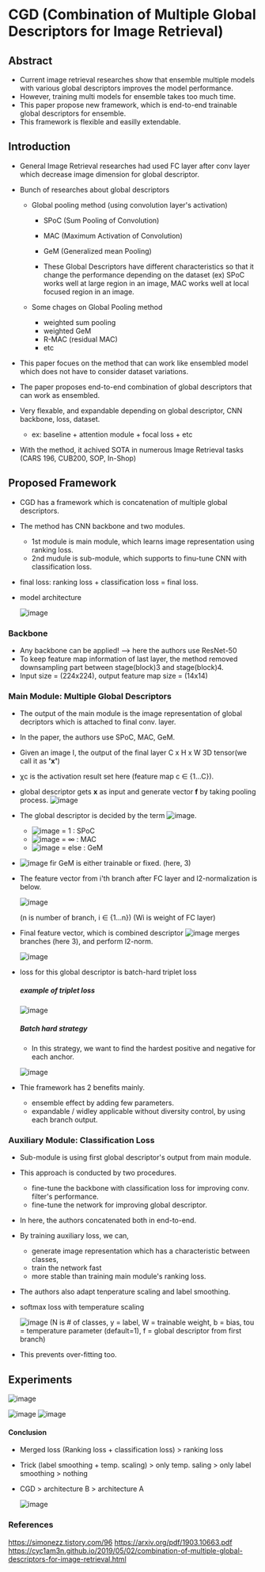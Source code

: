 # CGD (Combination of Multiple Global Descriptors for Image Retrieval)


## Abstract
- Current image retrieval researches show that ensemble multiple models with various global descriptors improves the model performance.
- However, training multi models for ensemble takes too much time.
- This paper propose new framework, which is end-to-end trainable global descriptors for ensemble.
- This framework is flexible and easilly extendable.


## Introduction
- General Image Retrieval researches had used FC layer after conv layer which decrease image dimension for global descriptor.
- Bunch of researches about global descriptors
    - Global pooling method (using convolution layer's activation)
        - SPoC (Sum Pooling of Convolution)
        - MAC (Maximum Activation of Convolution)
        - GeM (Generalized mean Pooling)

        - These Global Descriptors have different characteristics so that it change the performance depending on the dataset
            (ex) SPoC works well at large region in an image, MAC works well at local focused region in an image.
            
    - Some chages on Global Pooling method
        - weighted sum pooling
        - weighted GeM
        - R-MAC (residual MAC)
        - etc

- This paper focues on the method that can work like ensembled model which does not have to consider dataset variations.
- The paper proposes end-to-end combination of global descriptors that can work as ensembled.
- Very flexable, and expandable depending on global descriptor, CNN backbone, loss, dataset.
    - ex: baseline + attention module + focal loss + etc
- With the method, it achived SOTA in numerous Image Retrieval tasks (CARS 196, CUB200, SOP, In-Shop)


## Proposed Framework
- CGD has a framework which is concatenation of multiple global descriptors.
- The method has CNN backbone and two modules.
    - 1st module is main module, which learns image representation using ranking loss.
    - 2nd mudule is sub-module, which supports to finu-tune CNN with classification loss.
 - final loss: ranking loss + classification loss = final loss.
 - model architecture
 
   ![image](https://user-images.githubusercontent.com/32179857/142548224-61c86e8b-4863-450c-839e-6835a3525de0.png)


### Backbone
- Any backbone can be applied! --> here the authors use ResNet-50
- To keep feature map information of last layer, the method removed downsampling part between stage(block)3 and stage(block)4.
- Input size = (224x224), output feature map size = (14x14)

### Main Module: Multiple Global Descriptors
- The output of the main module is the image representation of global decriptors which is attached to final conv. layer.
- In the paper, the authors use SPoC, MAC, GeM.
- Given an image I, the output of the final layer C x H x W 3D tensor(we call it as **'x'**)
- χc is the activation result set here (feature map c ∈ {1...C}).
- global descriptor gets **x** as input and generate vector **f** by taking pooling process.
  ![image](https://user-images.githubusercontent.com/32179857/142573169-293377fb-230b-4816-b2ab-f859380cd487.png)
- The global descriptor is decided by the term ![image](https://user-images.githubusercontent.com/32179857/142573292-a3a9c2db-667c-452a-b0cb-62b0f332795b.png).
    - ![image](https://user-images.githubusercontent.com/32179857/142573328-fb4176a6-2b45-4cba-b0a7-3863df149439.png) = 1    : SPoC
    - ![image](https://user-images.githubusercontent.com/32179857/142573328-fb4176a6-2b45-4cba-b0a7-3863df149439.png) = ∞    : MAC
    - ![image](https://user-images.githubusercontent.com/32179857/142573328-fb4176a6-2b45-4cba-b0a7-3863df149439.png) = else : GeM
- ![image](https://user-images.githubusercontent.com/32179857/142573328-fb4176a6-2b45-4cba-b0a7-3863df149439.png) fir GeM is either trainable or fixed. (here, 3)
- The feature vector from i'th branch after FC layer and l2-normalization is below.

    ![image](https://user-images.githubusercontent.com/32179857/142574036-13e0a9e5-2433-49ef-9487-ea2b9c6962c9.png)
    
    (n is number of branch, i ∈ {1...n})
    (Wi is weight of FC layer)
- Final feature vector, which is combined descriptor ![image](https://user-images.githubusercontent.com/32179857/142574182-e05b07d6-7b42-463d-8c88-68615b0880ca.png) merges branches (here 3), and perform l2-norm.

    ![image](https://user-images.githubusercontent.com/32179857/142574264-7692fa95-c6f9-438e-8c2a-c5fdc024089e.png)

- loss for this global descriptor is batch-hard triplet loss
    ##### example of triplet loss
    
    ![image](https://user-images.githubusercontent.com/32179857/142575109-cf79a4df-3ad8-4d4b-a481-047329deb371.png)

    ##### Batch hard strategy
    - In this strategy, we want to find the hardest positive and negative for each anchor.
    
    ![image](https://user-images.githubusercontent.com/32179857/142575246-71642f51-a8aa-46b7-bca8-72685ff57b5c.png)

- Thie framework has 2 benefits mainly.
    - ensemble effect by adding few parameters.
    - expandable / widley applicable without diversity control, by using each branch output.

### Auxiliary Module: Classification Loss
- Sub-module is using first global descriptor's output from main module.
- This approach is conducted by two procedures.
    - fine-tune the backbone with classification loss for improving conv. filter's performance.
    - fine-tune the network for improving global descriptor.
- In here, the authors concatenated both in end-to-end.
- By training auxiliary loss, we can,
    - generate image representation which has a characteristic between classes, 
    - train the network fast
    - more stable than training main module's ranking loss.
- The authors also adapt tenperature scaling and label smoothing.
- softmax loss with temperature scaling

    ![image](https://user-images.githubusercontent.com/32179857/142576273-6cbd6444-db99-4c76-9803-efa82ce02bab.png)
    (N is # of classes, y = label, W = trainable weight, b = bias, tou = temperature parameter (default=1), f = global descriptor from first branch)
- This prevents over-fitting too.


## Experiments
![image](https://user-images.githubusercontent.com/32179857/142576667-5f5c4840-ad13-40be-86fc-5d9b0e61e449.png)

![image](https://user-images.githubusercontent.com/32179857/142576638-167f0b07-2bd0-4984-916b-b0e569bf6bb1.png) ![image](https://user-images.githubusercontent.com/32179857/142576707-20631338-ac43-4f8b-aa04-0b61e6b6cf78.png)

#### Conclusion
- Merged loss (Ranking loss + classification loss) > ranking loss
- Trick (label smoothing + temp. scaling) > only temp. saling > only label smoothing > nothing
- CGD > architecture B > architecture A

    ![image](https://user-images.githubusercontent.com/32179857/142576902-ef69c568-e243-4950-8df5-3c27baca2fce.png)
    
    
    




### References
https://simonezz.tistory.com/96
https://arxiv.org/pdf/1903.10663.pdf
https://cyc1am3n.github.io/2019/05/02/combination-of-multiple-global-descriptors-for-image-retrieval.html



